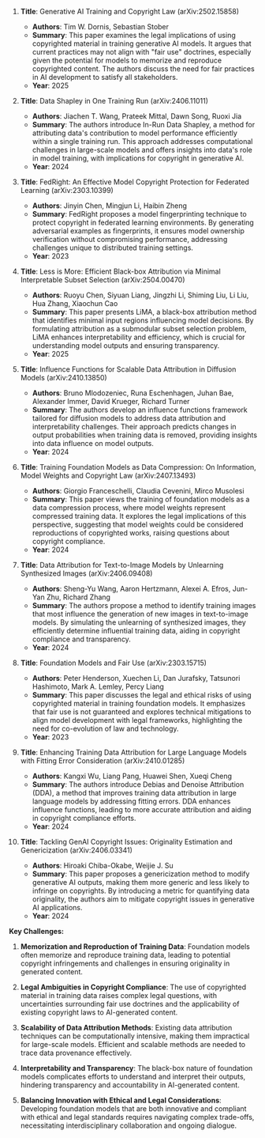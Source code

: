 1. **Title**: Generative AI Training and Copyright Law (arXiv:2502.15858)
   - **Authors**: Tim W. Dornis, Sebastian Stober
   - **Summary**: This paper examines the legal implications of using copyrighted material in training generative AI models. It argues that current practices may not align with "fair use" doctrines, especially given the potential for models to memorize and reproduce copyrighted content. The authors discuss the need for fair practices in AI development to satisfy all stakeholders.
   - **Year**: 2025

2. **Title**: Data Shapley in One Training Run (arXiv:2406.11011)
   - **Authors**: Jiachen T. Wang, Prateek Mittal, Dawn Song, Ruoxi Jia
   - **Summary**: The authors introduce In-Run Data Shapley, a method for attributing data's contribution to model performance efficiently within a single training run. This approach addresses computational challenges in large-scale models and offers insights into data's role in model training, with implications for copyright in generative AI.
   - **Year**: 2024

3. **Title**: FedRight: An Effective Model Copyright Protection for Federated Learning (arXiv:2303.10399)
   - **Authors**: Jinyin Chen, Mingjun Li, Haibin Zheng
   - **Summary**: FedRight proposes a model fingerprinting technique to protect copyright in federated learning environments. By generating adversarial examples as fingerprints, it ensures model ownership verification without compromising performance, addressing challenges unique to distributed training settings.
   - **Year**: 2023

4. **Title**: Less is More: Efficient Black-box Attribution via Minimal Interpretable Subset Selection (arXiv:2504.00470)
   - **Authors**: Ruoyu Chen, Siyuan Liang, Jingzhi Li, Shiming Liu, Li Liu, Hua Zhang, Xiaochun Cao
   - **Summary**: This paper presents LiMA, a black-box attribution method that identifies minimal input regions influencing model decisions. By formulating attribution as a submodular subset selection problem, LiMA enhances interpretability and efficiency, which is crucial for understanding model outputs and ensuring transparency.
   - **Year**: 2025

5. **Title**: Influence Functions for Scalable Data Attribution in Diffusion Models (arXiv:2410.13850)
   - **Authors**: Bruno Mlodozeniec, Runa Eschenhagen, Juhan Bae, Alexander Immer, David Krueger, Richard Turner
   - **Summary**: The authors develop an influence functions framework tailored for diffusion models to address data attribution and interpretability challenges. Their approach predicts changes in output probabilities when training data is removed, providing insights into data influence on model outputs.
   - **Year**: 2024

6. **Title**: Training Foundation Models as Data Compression: On Information, Model Weights and Copyright Law (arXiv:2407.13493)
   - **Authors**: Giorgio Franceschelli, Claudia Cevenini, Mirco Musolesi
   - **Summary**: This paper views the training of foundation models as a data compression process, where model weights represent compressed training data. It explores the legal implications of this perspective, suggesting that model weights could be considered reproductions of copyrighted works, raising questions about copyright compliance.
   - **Year**: 2024

7. **Title**: Data Attribution for Text-to-Image Models by Unlearning Synthesized Images (arXiv:2406.09408)
   - **Authors**: Sheng-Yu Wang, Aaron Hertzmann, Alexei A. Efros, Jun-Yan Zhu, Richard Zhang
   - **Summary**: The authors propose a method to identify training images that most influence the generation of new images in text-to-image models. By simulating the unlearning of synthesized images, they efficiently determine influential training data, aiding in copyright compliance and transparency.
   - **Year**: 2024

8. **Title**: Foundation Models and Fair Use (arXiv:2303.15715)
   - **Authors**: Peter Henderson, Xuechen Li, Dan Jurafsky, Tatsunori Hashimoto, Mark A. Lemley, Percy Liang
   - **Summary**: This paper discusses the legal and ethical risks of using copyrighted material in training foundation models. It emphasizes that fair use is not guaranteed and explores technical mitigations to align model development with legal frameworks, highlighting the need for co-evolution of law and technology.
   - **Year**: 2023

9. **Title**: Enhancing Training Data Attribution for Large Language Models with Fitting Error Consideration (arXiv:2410.01285)
   - **Authors**: Kangxi Wu, Liang Pang, Huawei Shen, Xueqi Cheng
   - **Summary**: The authors introduce Debias and Denoise Attribution (DDA), a method that improves training data attribution in large language models by addressing fitting errors. DDA enhances influence functions, leading to more accurate attribution and aiding in copyright compliance efforts.
   - **Year**: 2024

10. **Title**: Tackling GenAI Copyright Issues: Originality Estimation and Genericization (arXiv:2406.03341)
    - **Authors**: Hiroaki Chiba-Okabe, Weijie J. Su
    - **Summary**: This paper proposes a genericization method to modify generative AI outputs, making them more generic and less likely to infringe on copyrights. By introducing a metric for quantifying data originality, the authors aim to mitigate copyright issues in generative AI applications.
    - **Year**: 2024

**Key Challenges:**

1. **Memorization and Reproduction of Training Data**: Foundation models often memorize and reproduce training data, leading to potential copyright infringements and challenges in ensuring originality in generated content.

2. **Legal Ambiguities in Copyright Compliance**: The use of copyrighted material in training data raises complex legal questions, with uncertainties surrounding fair use doctrines and the applicability of existing copyright laws to AI-generated content.

3. **Scalability of Data Attribution Methods**: Existing data attribution techniques can be computationally intensive, making them impractical for large-scale models. Efficient and scalable methods are needed to trace data provenance effectively.

4. **Interpretability and Transparency**: The black-box nature of foundation models complicates efforts to understand and interpret their outputs, hindering transparency and accountability in AI-generated content.

5. **Balancing Innovation with Ethical and Legal Considerations**: Developing foundation models that are both innovative and compliant with ethical and legal standards requires navigating complex trade-offs, necessitating interdisciplinary collaboration and ongoing dialogue. 